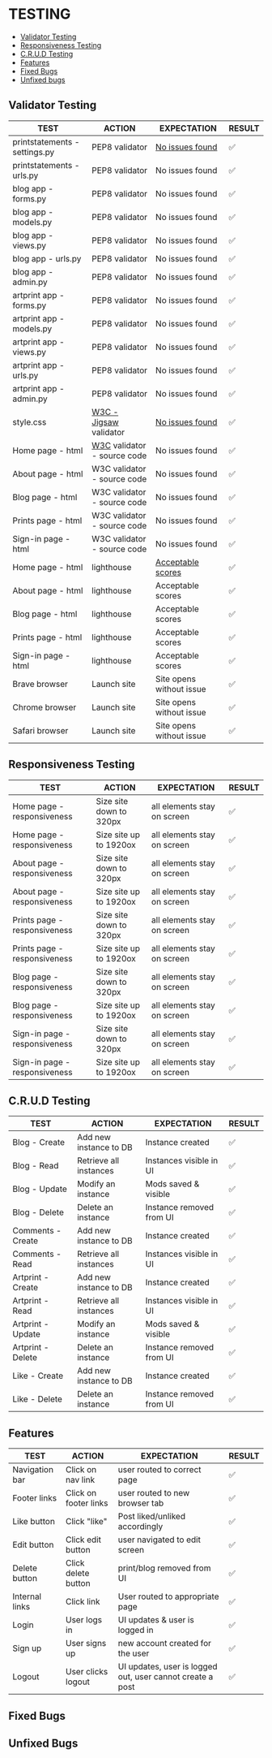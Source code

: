 # TESTING

* [Validator Testing](#validator-testing)
* [Responsiveness Testing](#responsiveness-testing)
* [C.R.U.D Testing](#crud-testing)
* [Features](#features)
* [Fixed Bugs](#fixed-bugs)
* [Unfixed bugs](#unfixed-bugs)

## Validator Testing

| **TEST** | **ACTION** | **EXPECTATION** | **RESULT** |
| ----------------------------- | ----------------------- | --------------------------- | ---------- |
| printstatements - settings.py | PEP8 validator | [No issues found](static/images-readme/readme-pep8.png) | ✅ |
| printstatements - urls.py | PEP8 validator | No issues found | ✅ |
| blog app - forms.py | PEP8 validator | No issues found | ✅ |
| blog app - models.py | PEP8 validator | No issues found | ✅ |
| blog app - views.py | PEP8 validator | No issues found | ✅ |
| blog app - urls.py | PEP8 validator | No issues found | ✅ |
| blog app - admin.py | PEP8 validator | No issues found | ✅ |
| artprint app - forms.py | PEP8 validator | No issues found | ✅ |
| artprint app - models.py | PEP8 validator | No issues found | ✅ |
| artprint app - views.py | PEP8 validator | No issues found | ✅ |
| artprint app - urls.py | PEP8 validator | No issues found | ✅ |
| artprint app - admin.py | PEP8 validator | No issues found | ✅ |
| style.css | [W3C - Jigsaw](https://jigsaw.w3.org/css-validator/) validator | [No issues found](static/images-readme/readme-w3c-css.png) | ✅ |
| Home page - html | [W3C](https://validator.w3.org/) validator - source code | No issues found | ✅ |
| About page - html | W3C validator - source code | No issues found | ✅ |
| Blog page - html | W3C validator - source code | No issues found | ✅ |
| Prints page - html | W3C validator - source code | No issues found | ✅ |
| Sign-in page - html | W3C validator - source code | No issues found | ✅ |
| Home page - html | lighthouse | [Acceptable scores](static/images-readme/readme-lighthouse.png) | ✅ |
| About page - html | lighthouse | Acceptable scores | ✅ |
| Blog page - html | lighthouse | Acceptable scores | ✅ |
| Prints page - html | lighthouse | Acceptable scores | ✅ |
| Sign-in page - html | lighthouse | Acceptable scores | ✅ |
| Brave browser | Launch site | Site opens without issue | ✅ |
| Chrome browser | Launch site | Site opens without issue | ✅ |
| Safari browser | Launch site | Site opens without issue | ✅ |

## Responsiveness Testing

| **TEST**                      | **ACTION**              | **EXPECTATION**             | **RESULT** |
| ----------------------------- | ----------------------- | --------------------------- | ---------- |
| Home page - responsiveness    | Size site down to 320px | all elements stay on screen | ✅         |
| Home page - responsiveness    | Size site up to 1920ox  | all elements stay on screen | ✅         |
| About page - responsiveness   | Size site down to 320px | all elements stay on screen | ✅         |
| About page - responsiveness   | Size site up to 1920ox  | all elements stay on screen | ✅         |
| Prints page - responsiveness  | Size site down to 320px | all elements stay on screen | ✅         |
| Prints page - responsiveness  | Size site up to 1920ox  | all elements stay on screen | ✅         |
| Blog page - responsiveness    | Size site down to 320px | all elements stay on screen | ✅         |
| Blog page - responsiveness    | Size site up to 1920ox  | all elements stay on screen | ✅         |
| Sign-in page - responsiveness | Size site down to 320px | all elements stay on screen | ✅         |
| Sign-in page - responsiveness | Size site up to 1920ox  | all elements stay on screen | ✅         |

## C.R.U.D Testing

| **TEST**          | **ACTION**             | **EXPECTATION**          | **RESULT** |
| ----------------- | ---------------------- | ------------------------ | ---------- |
| Blog - Create     | Add new instance to DB | Instance created         | ✅         |
| Blog - Read       | Retrieve all instances | Instances visible in UI  | ✅         |
| Blog - Update     | Modify an instance     | Mods saved & visible     | ✅         |
| Blog - Delete     | Delete an instance     | Instance removed from UI | ✅         |
| Comments - Create | Add new instance to DB | Instance created         | ✅         |
| Comments - Read   | Retrieve all instances | Instances visible in UI  | ✅         |
| Artprint - Create | Add new instance to DB | Instance created         | ✅         |
| Artprint - Read   | Retrieve all instances | Instances visible in UI  | ✅         |
| Artprint - Update | Modify an instance     | Mods saved & visible     | ✅         |
| Artprint - Delete | Delete an instance     | Instance removed from UI | ✅         |
| Like - Create | Add new instance to DB | Instance created         | ✅         |
| Like - Delete | Delete an instance     | Instance removed from UI | ✅         |

## Features

| **TEST**                      | **ACTION**             | **EXPECTATION**                                           | **RESULT** |
| ----------------------------- | ---------------------- | --------------------------------------------------------- | ---------- |
| Navigation bar                | Click on nav link      | user routed to correct page                               | ✅         |
| Footer links                  | Click on footer links  | user routed to new browser tab                            | ✅         |
| Like button                   | Click "like"           | Post liked/unliked accordingly                            | ✅         |
| Edit button                   | Click edit button      | user navigated to edit screen                             | ✅         |
| Delete button                 | Click delete button    | print/blog removed from UI                                | ✅         |
| Internal links                | Click link             | User routed to appropriate page                           | ✅         |
| Login                         | User logs in           | UI updates & user is logged in                            | ✅         |
| Sign up                       | User signs up          | new account created for the user                          | ✅         |
| Logout                        | User clicks logout     | UI updates, user is logged out, user cannot create a post | ✅         |

## Fixed Bugs

## Unfixed Bugs
